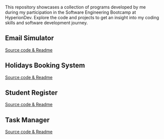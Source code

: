 This repository showcases a collection of programs developed by me during my participation in the Software Engineering Bootcamp at HyperionDev. 
Explore the code and projects to get an insight into my coding skills and software development journey.

## Email Simulator

[Source code & Readme](https://github.com/oskar-gmerek/finalCapstone/tree/main/email_simulator)

## Holidays Booking System

[Source code & Readme](https://github.com/oskar-gmerek/finalCapstone/tree/main/holidays_booking)

## Student Register

[Source code & Readme](https://github.com/oskar-gmerek/finalCapstone/tree/main/student_register)

## Task Manager

[Source code & Readme](https://github.com/oskar-gmerek/finalCapstone/tree/main/task_manager)

